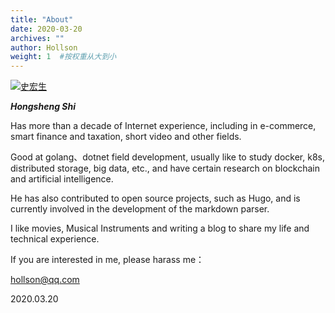 ```yaml
---
title: "About"
date: 2020-03-20
archives: ""
author: Hollson
weight: 1  #按权重从大到小
---
```



[![](/img/my/wechat.jpg "史宏生")](https://github.com/hollson)

**_Hongsheng Shi_** 

Has more than a decade of Internet experience, including in e-commerce, smart finance and taxation, short video and other fields.

Good at golang、dotnet field development, usually like to study docker, k8s, distributed storage, big data, etc., and have certain research on blockchain and artificial intelligence.

He has also contributed to open source projects, such as Hugo, and is currently involved in the development of the markdown parser.

I like movies, Musical Instruments and writing a blog to share my life and technical experience.

If you are interested in me, please harass me：

 hollson@qq.com


2020.03.20
